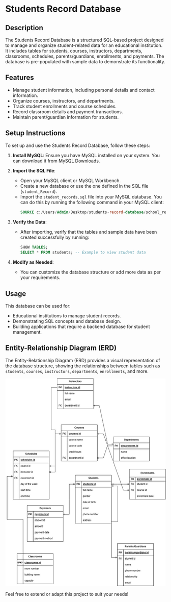 # Students Record Database

## Description
The Students Record Database is a structured SQL-based project designed to manage and organize student-related data for an educational institution. It includes tables for students, courses, instructors, departments, classrooms, schedules, parents/guardians, enrollments, and payments. The database is pre-populated with sample data to demonstrate its functionality.

## Features
- Manage student information, including personal details and contact information.
- Organize courses, instructors, and departments.
- Track student enrollments and course schedules.
- Record classroom details and payment transactions.
- Maintain parent/guardian information for students.

## Setup Instructions
To set up and use the Students Record Database, follow these steps:

1. **Install MySQL**:
   Ensure you have MySQL installed on your system. You can download it from [MySQL Downloads](https://dev.mysql.com/downloads/).

2. **Import the SQL File**:
   - Open your MySQL client or MySQL Workbench.
   - Create a new database or use the one defined in the SQL file (`student_Record`).
   - Import the `student_records.sql` file into your MySQL database. You can do this by running the following command in your MySQL client:
     ```sql
     SOURCE c:/Users/Admin/Desktop/students-record-database/school_records.sql;
     ```

3. **Verify the Data**:
   - After importing, verify that the tables and sample data have been created successfully by running:
     ```sql
     SHOW TABLES;
     SELECT * FROM students; -- Example to view student data
     ```

4. **Modify as Needed**:
   - You can customize the database structure or add more data as per your requirements.

## Usage
This database can be used for:
- Educational institutions to manage student records.
- Demonstrating SQL concepts and database design.
- Building applications that require a backend database for student management.

## Entity-Relationship Diagram (ERD)
The Entity-Relationship Diagram (ERD) provides a visual representation of the database structure, showing the relationships between tables such as `students`, `courses`, `instructors`, `departments`, `enrollments`, and more.

![ERD](./erd.jpg)


Feel free to extend or adapt this project to suit your needs!